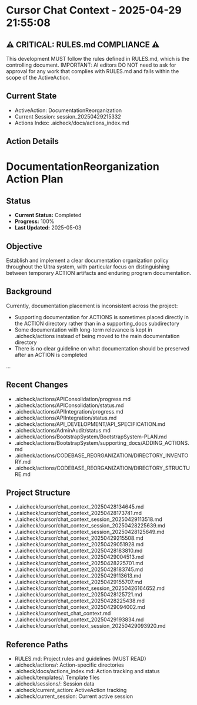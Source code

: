 # Cursor Chat Context - 2025-04-29 21:55:08

## ⚠️ CRITICAL: RULES.md COMPLIANCE ⚠️

This development MUST follow the rules defined in RULES.md, which is the controlling document.
IMPORTANT: AI editors DO NOT need to ask for approval for any work that complies with RULES.md and falls within the scope of the ActiveAction.

## Current State

- ActiveAction: DocumentationReorganization
- Current Session: session_20250429215332
- Actions Index: .aicheck/docs/actions_index.md

## Action Details

# DocumentationReorganization Action Plan

## Status

- **Current Status:** Completed
- **Progress:** 100%
- **Last Updated:** 2025-05-03

## Objective

Establish and implement a clear documentation organization policy throughout the Ultra system, with particular focus on distinguishing between temporary ACTION artifacts and enduring program documentation.

## Background

Currently, documentation placement is inconsistent across the project:

- Supporting documentation for ACTIONS is sometimes placed directly in the ACTION directory rather than in a supporting_docs subdirectory
- Some documentation with long-term relevance is kept in .aicheck/actions instead of being moved to the main documentation directory
- There is no clear guideline on what documentation should be preserved after an ACTION is completed

...

## Recent Changes

- .aicheck/actions/APIConsolidation/progress.md
- .aicheck/actions/APIConsolidation/status.md
- .aicheck/actions/APIIntegration/progress.md
- .aicheck/actions/APIIntegration/status.md
- .aicheck/actions/API_DEVELOPMENT/API_SPECIFICATION.md
- .aicheck/actions/AdminAudit/status.md
- .aicheck/actions/BootstrapSystem/BootstrapSystem-PLAN.md
- .aicheck/actions/BootstrapSystem/supporting_docs/ADDING_ACTIONS.md
- .aicheck/actions/CODEBASE_REORGANIZATION/DIRECTORY_INVENTORY.md
- .aicheck/actions/CODEBASE_REORGANIZATION/DIRECTORY_STRUCTURE.md

## Project Structure

- ./.aicheck/cursor/chat_context_20250428134645.md
- ./.aicheck/cursor/chat_context_20250428173741.md
- ./.aicheck/cursor/chat_context_session_20250429113518.md
- ./.aicheck/cursor/chat_context_session_20250428225639.md
- ./.aicheck/cursor/chat_context_session_20250428125649.md
- ./.aicheck/cursor/chat_context_20250429215508.md
- ./.aicheck/cursor/chat_context_20250429051928.md
- ./.aicheck/cursor/chat_context_20250428183810.md
- ./.aicheck/cursor/chat_context_20250429004513.md
- ./.aicheck/cursor/chat_context_20250428225701.md
- ./.aicheck/cursor/chat_context_20250428183745.md
- ./.aicheck/cursor/chat_context_20250429113613.md
- ./.aicheck/cursor/chat_context_20250429155707.md
- ./.aicheck/cursor/chat_context_session_20250426164652.md
- ./.aicheck/cursor/chat_context_20250428125721.md
- ./.aicheck/cursor/chat_context_20250428225438.md
- ./.aicheck/cursor/chat_context_20250429094002.md
- ./.aicheck/cursor/next_chat_context.md
- ./.aicheck/cursor/chat_context_20250429193834.md
- ./.aicheck/cursor/chat_context_session_20250429093920.md

## Reference Paths

- RULES.md: Project rules and guidelines (MUST READ)
- .aicheck/actions/: Action-specific directories
- .aicheck/docs/actions_index.md: Action tracking and status
- .aicheck/templates/: Template files
- .aicheck/sessions/: Session data
- .aicheck/current_action: ActiveAction tracking
- .aicheck/current_session: Current active session

